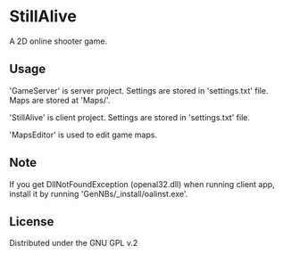 # StillAlive

A 2D online shooter game.

## Usage

'GameServer' is server project.
Settings are stored in 'settings.txt' file.
Maps are stored at 'Maps/'.

'StillAlive' is client project.
Settings are stored in 'settings.txt' file.

'MapsEditor' is used to edit game maps.

## Note

If you get DllNotFoundException (openal32.dll) when running client app, install it by running 'GenNBs/_install/oalinst.exe'.

## License

Distributed under the GNU GPL v.2
